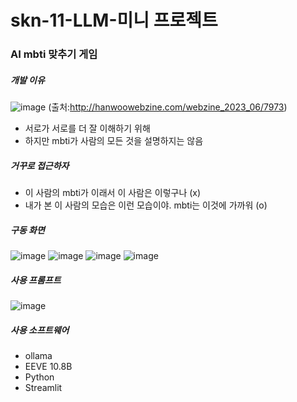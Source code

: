 # skn-11-LLM-미니 프로젝트
### AI mbti 맞추기 게임

##### 개발 이유
![image](https://github.com/user-attachments/assets/f5f78f43-3c73-44bb-bb91-1c014eb309f7)
(출처:http://hanwoowebzine.com/webzine_2023_06/7973)
- 서로가 서로를 더 잘 이해하기 위해
- 하지만 mbti가 사람의 모든 것을 설명하지는 않음

##### 거꾸로 접근하자
- 이 사람의 mbti가 이래서 이 사람은 이렇구나 (x)
- 내가 본 이 사람의 모습은 이런 모습이야. mbti는 이것에 가까워 (o)


##### 구동 화면
![image](https://github.com/user-attachments/assets/3d9331bb-b786-4141-952b-acd77873a49d)
![image](https://github.com/user-attachments/assets/08c595fb-23ca-4385-b507-c69b05a41865)
![image](https://github.com/user-attachments/assets/05a90d60-64d4-42c0-b61e-de5fae8800d2)
![image](https://github.com/user-attachments/assets/88f47f64-f6ad-42d1-be30-15a4da239ee5)


##### 사용 프롬프트
![image](https://github.com/user-attachments/assets/cf837e94-6a0c-40cb-98a8-06b5fbbad549)


##### 사용 소프트웨어
- ollama
- EEVE 10.8B
- Python
- Streamlit

